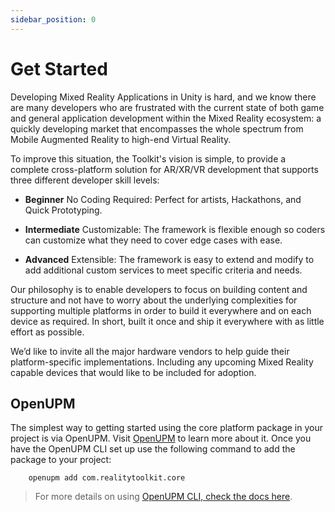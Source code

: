 ```yaml
---
sidebar_position: 0
---
```


# Get Started

Developing Mixed Reality Applications in Unity is hard, and we know there are many developers who are frustrated with the current state of both game and general application development within the Mixed Reality ecosystem: a quickly developing market that encompasses the whole spectrum from Mobile Augmented Reality to high-end Virtual Reality.

To improve this situation, the Toolkit's vision is simple, to provide a complete cross-platform solution for AR/XR/VR development that supports three different developer skill levels:

- **Beginner** No Coding Required: Perfect for artists, Hackathons, and Quick Prototyping.

- **Intermediate** Customizable: The framework is flexible enough so coders can customize what they need to cover edge cases with ease.

- **Advanced** Extensible: The framework is easy to extend and modify to add additional custom services to meet specific criteria and needs.

Our philosophy is to enable developers to focus on building content and structure and not have to worry about the underlying complexities for supporting multiple platforms in order to build it everywhere and on each device as required.  In short, built it once and ship it everywhere with as little effort as possible.

We’d like to invite all the major hardware vendors to help guide their platform-specific implementations. Including any upcoming Mixed Reality capable devices that would like to be included for adoption.

## OpenUPM

The simplest way to getting started using the core platform package in your project is via OpenUPM. Visit [OpenUPM](https://openupm.com/docs/) to learn more about it. Once you have the OpenUPM CLI set up use the following command to add the package to your project:

```text
    openupm add com.realitytoolkit.core
```

> For more details on using [OpenUPM CLI, check the docs here](https://github.com/openupm/openupm-cli#installation).